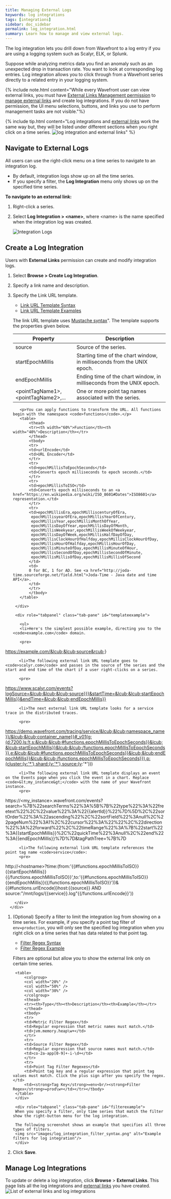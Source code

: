 ```yaml
---
title: Managing External Logs
keywords: log integrations 
tags: [integrations]
sidebar: doc_sidebar
permalink: log_integration.html
summary: Learn how to manage and view external logs.
---
```

The log integration lets you drill down from Wavefront to a log entry if you are using a logging system such as Scalyr, ELK, or Splunk.

Suppose while analyzing metrics data you find an anomaly such as an unexpected drop in transaction rate. You want to look at corresponding log entries. Log integration allows you to click through from a Wavefront series directly to a related entry in your
logging system.

{% include note.html content="While every Wavefront user can view external links, you must have [External Links Management permission](permissions_overview.html) to [manage external links](external_links_managing.html) and create log integrations. If you do not have permission, the UI menu selections, buttons, and links you use to perform management tasks are not visible."%}

{% include tip.html content="Log integrations and [external links](external_links_managing.html) work the same way but, they will be listed under different sections when you right click on a time series.
![log integration and external links](images/log_integration_intro.png)"
%}

## Navigate to External Logs

All users can use the right-click menu on a time series to navigate to an integration log.
* By default, integration logs show up on all the time series.
* If you specify a filter, the **Log Integration** menu only shows up on the specified time series.

**To navigate to an external link:**
1. Right-click a series.
1. Select **Log Integration > \<name\>**, where \<name\> is the name specified when the integration log was created.

   ![Integration Logs](images/log_integrations_select.png)

## Create a Log Integration

Users with **External Links** permission can create and modify integration logs.

1. Select **Browse > Create Log Integration**.
1. Specify a link name and description.
1. Specify the Link URL template.
    <ul id="profileTabs" class="nav nav-tabs">
        <li class="active"><a href="#urltemplate" data-toggle="tab">Link URL Template Syntax</a></li>
        <li><a href="#templateexample" data-toggle="tab">Link URL Template Examples</a></li>
    </ul>
      <div class="tab-content">
        <div role="tabpanel" class="tab-pane active" id="urltemplate">
          <p>The link URL template uses <a href="https://mustache.github.io/">Mustache syntax</a>". The template supports the properties given below.</p>
          <table>
              <thead>
              <tr><th width="40%">Property</th><th width="60%">Description</th></tr>
              </thead>
              <tbody>
              <tr>
              <td>source</td>
              <td>Source of the series.</td>
              </tr>
              <tr>
              <td>startEpochMillis</td>
              <td>Starting time of the chart window, in milliseconds from the UNIX epoch.</td>
              </tr>
              <tr>
              <td>endEpochMillis</td>
              <td>Ending time of the chart window, in milliseconds from the UNIX epoch.</td>
              </tr>
              <tr>
              <td>&lt;pointTagName1&gt;, &lt;pointTagName2&gt;,...</td>
              <td>One or more point tag names associated with the series.</td>
              </tr>
              </tbody>
          </table>

          <p>You can apply functions to transform the URL. All functions begin with the namespace <code>functions</code>.</p>
          <table>
              <thead>
              <tr><th width="60%">Function</th><th width="40%">Description</th></tr>
              </thead>
              <tbody>
              <tr>
              <td>urlEncode</td>
              <td>URL Encoder</td>
              </tr>
              <tr>
              <td>epochMillisToEpochSeconds</td>
              <td>Converts epoch milliseconds to epoch seconds.</td>
              </tr>
              <tr>
              <td>epochMillisToISO</td>
              <td>Converts epoch milliseconds to an <a href="https://en.wikipedia.org/wiki/ISO_8601#Dates">ISO8601</a> representation.</td>
              </tr>
              <tr>
              <td>epochMillisEra,epochMilliscenturyOfEra,
               epochMillisyearOfEra,epochMillisYearOfCentury,
               epochMillisYear,epochMillisMonthOfYear,
               epochMillisDayOfYear,epochMillisDayOfMonth,
               epochMillisWeekyear,epochMillisWeekOfWeekyear,
               epochMillisDayOfWeek,epochMillisHalfDayOfDay,
               epochMillisClockHourOfHalfday,epochMillisClockHourOfDay,
               epochMillisHourOfHalfday,epochMillisHourOfDay,
               epochMillisMinuteOfDay,epochMillisMinuteOfHour,
               epochMillisSecondOfDay,epochMillisSecondOfMinute,
               epochMillisMillisOfDay,epochMillisMillisOfSecond
              </td>
              <td>
              0 for BC, 1 for AD. See <a href="http://joda-time.sourceforge.net/field.html">Joda-Time - Java date and time API</a>.
              </td>
              </tr>
              </tbody>
          </table>
        
        </div>

        <div role="tabpanel" class="tab-pane" id="templateexample">

          <ul>
          <li>Here's the simplest possible example, directing you to the <code>example.com</code> domain.

          <pre>
https://example.com/&lcub;&lcub;source&rcub;&rcub;
          </pre>
          </li>
          
          <li>The following external link URL template goes to <code>scalyr.com</code> and passes in the source of the series and the start and end time of the chart if a user right-clicks on a series.

          <pre>
https://www.scalyr.com/events?logSource=&lcub;&lcub;&lcub;source}}}&startTime=&lcub;&lcub;startEpochMillis}}&endTime=&lcub;&lcub;endEpochMillis}}
          </pre>
          </li>
          
          <li>The next external link URL template looks for a service trace in the distributed traces.

          <pre>
https://demo.wavefront.com/tracing/service/&lcub;&lcub;namespace_name}}/&lcub;&lcub;container_name}}#_v01(g:(d:7200,ls:!t,s:&lcub;&lcub;#functions.epochMillisToEpochSeconds}}&lcub;&lcub;startEpochMillis}}&lcub;&lcub;/functions.epochMillisToEpochSeconds}},e:&lcub;&lcub;#functions.epochMillisToEpochSeconds}}&lcub;&lcub;endEpochMillis}}&lcub;&lcub;/functions.epochMillisToEpochSeconds}}),p:(cluster:(v:'*'),shard:(v:'*'),source:(v:'*')))
          </pre>
          </li>
          
          <li>The following external link URL template displays an event on the Events page when you click the event in a chart. Replace <code>&lt;my_instance&gt;</code> with the name of your Wavefront instance.
          <pre>
https://&lt;my_instance&gt;.wavefront.com/events?search=%7B%22searchTerms%22%3A%5B%7B%22type%22%3A%22freetext%22%2C%22value%22%3A%22&lcub;&lcub;alertId}}%22%7D%5D%2C%22sortOrder%22%3A%22ascending%22%2C%22sortField%22%3Anull%2C%22pageNum%22%3A1%2C%22cursor%22%3A%22%22%2C%22direction%22%3A%22forward%22%2C%22timeRange%22%3A%7B%22start%22%3A&lcub;&lcub;startEpochMillis}}%2C%22quickTime%22%3Anull%2C%22end%22%3A&lcub;&lcub;endEpochMillis}}%7D%7D&tagPathTree=%7B%7D
          </pre>
          </li>
          
          <li>The following external link URL template references the point tag name <code>service</code>:
          <pre>
http://&lt;hostname&gt;?time:(from:'&lcub;&lcub;#functions.epochMillisToISO}}&lcub;&lcub;startEpochMillis}}&lcub;&lcub;/functions.epochMillisToISO}}',to:'&lcub;&lcub;#functions.epochMillisToISO}}&lcub;&lcub;endEpochMillis}}&lcub;&lcub;/functions.epochMillisToISO}}'))&&lcub;&lcub;#functions.urlEncode}}host:&lcub;&lcub;source}} AND source:"/mnt/logs/&lcub;&lcub;service}}.log"&lcub;&lcub;/functions.urlEncode}}'))
          </pre>
          </li>
          </ul>

        </div>
      </div>
    
1. (Optional) Specify a filter to limit the integration log from showing on a time series. For example, if you specify a point tag filter of `env=production`, you will only see the specified log integration when you right click on a time series that has data related to that point tag.
    <ul id="profileTabs" class="nav nav-tabs">
        <li class="active"><a href="#filtersyntax" data-toggle="tab">Filter Regex Syntax</a></li>
        <li><a href="#filterexample" data-toggle="tab">Filter Regex Example</a></li>
    </ul>
      <div class="tab-content">
        <div role="tabpanel" class="tab-pane active" id="filtersyntax">
        <p>Filters are optional but allow you to show the external link only on certain time series.</p>

        <table>
            <colgroup>
            <col width="20%" />
            <col width="50%" />
            <col width="30%" />
            </colgroup>
            <thead>
            <tr><th>Type</th><th>Description</th><th>Example</th></tr>
            </thead>
            <tbody>
            <tr>
            <td>Metric Filter Regex</td>
            <td>Regular expression that metric names must match.</td>
            <td>jvm.memory.heap\w+</td>
            </tr>
            <tr>
            <td>Source Filter Regex</td>
            <td>Regular expression that source names must match.</td>
            <td>co-2a-app[0-9]+-i-\d+</td>
            </tr>
            <tr>
            <td>Point Tag Filter Regexes</td>
            <td>Point tag key and a regular expression that point tag values must match. Click the plus sign after you specify the regex. </td>
            <td><strong>Tag Key</strong>=env<br/><strong>Filter Regex</strong>=prod\w+</td></tr></tbody>
        </table>
        </div>

        <div role="tabpanel" class="tab-pane" id="filterexample">
        When you specify a filter, only time series that match the filter show the right-button menu for the log integration.

        The following screenshot shows an example that specifies all three types of filters.
        <img src="images/log_integration_filter_syntax.png" alt="Example filters for log integration"/>
        </div>
      </div>
1. Click **Save**.

## Manage Log Integrations

To update or delete a log integration, click **Browse** > **External Links**. This page lists all the log integrations and [external links](external_links_managing.html) you have created.
![List of external links and log integrations](images/external_links_list.png)
